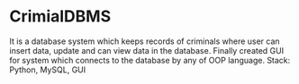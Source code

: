 # CrimialDBMS
It is a database system which keeps records of criminals where user can insert data, update and can view data in the database. Finally created GUI for system which connects to the database by any of OOP language. Stack: Python, MySQL, GUI
